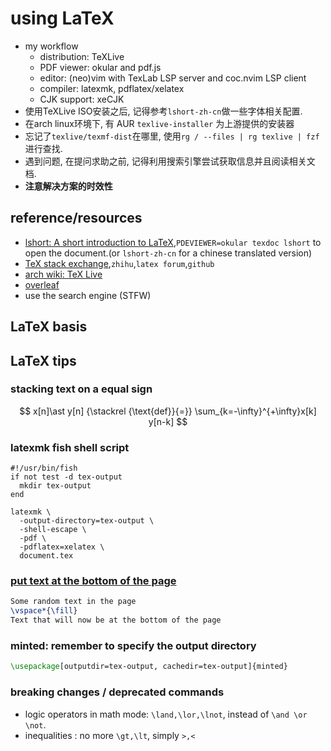 # using LaTeX

- my workflow
  - distribution: TeXLive
  - PDF viewer: okular and pdf.js
  - editor: (neo)vim with TexLab LSP server and coc.nvim LSP client
  - compiler: latexmk, pdflatex/xelatex
  - CJK support: xeCJK
- 使用TeXLive ISO安装之后, 记得参考`lshort-zh-cn`做一些字体相关配置.
- 在arch linux环境下, 有 AUR `texlive-installer` 为上游提供的安装器
- 忘记了`texlive/texmf-dist`在哪里, 使用`rg / --files | rg texlive | fzf`进行查找.
- 遇到问题, 在提问求助之前, 记得利用搜索引擎尝试获取信息并且阅读相关文档.
- **注意解决方案的时效性**

## reference/resources

- [lshort: A short introduction to LaTeX](https://www.ctan.org/tex-archive/info/lshort/),`PDEVIEWER=okular texdoc lshort` to open the document.(or `lshort-zh-cn` for a chinese translated version)
- [TeX stack exchange](https://tex.stackexchange.com/),`zhihu`,`latex forum`,`github`
- [arch wiki: TeX Live](https://wiki.archlinux.org/title/TeX_Live)
- [overleaf](https://www.overleaf.com/learn)
- use the search engine (STFW)

## LaTeX basis

## LaTeX tips

### stacking text on a equal sign

$$
x[n]\ast y[n]
{\stackrel {\text{def}}{=}}
\sum_{k=-\infty}^{+\infty}x[k] y[n-k]
$$

### latexmk fish shell script

```fish
#!/usr/bin/fish
if not test -d tex-output
  mkdir tex-output
end

latexmk \
  -output-directory=tex-output \
  -shell-escape \
  -pdf \
  -pdflatex=xelatex \
  document.tex
```

### [put text at the bottom of the page](https://tex.stackexchange.com/questions/245247/putting-text-at-the-bottom-of-the-page)

```latex
Some random text in the page
\vspace*{\fill}
Text that will now be at the bottom of the page
```

### minted: remember to specify the output directory

```latex
\usepackage[outputdir=tex-output, cachedir=tex-output]{minted}
```

### breaking changes / deprecated commands

- logic operators in math mode: `\land,\lor,\lnot`, instead of `\and \or \not`.
- inequalities : no more `\gt,\lt`, simply `>,<`
